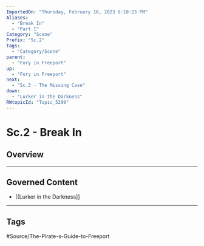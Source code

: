 ```yaml
---
ImportedOn: "Thursday, February 16, 2023 6:10:23 PM"
Aliases:
  - "Break In"
  - "Part I"
Category: "Scene"
Prefix: "Sc.2"
Tags:
  - "Category/Scene"
parent:
  - "Fury in Freeport"
up:
  - "Fury in Freeport"
next:
  - "Sc.3 - The Missing Case"
down:
  - "Lurker in the Darkness"
RWtopicId: "Topic_5299"
---
```

# Sc.2 - Break In
## Overview
---
## Governed Content
- [[Lurker in the Darkness]]


---
## Tags
#Source/The-Pirate-s-Guide-to-Freeport


